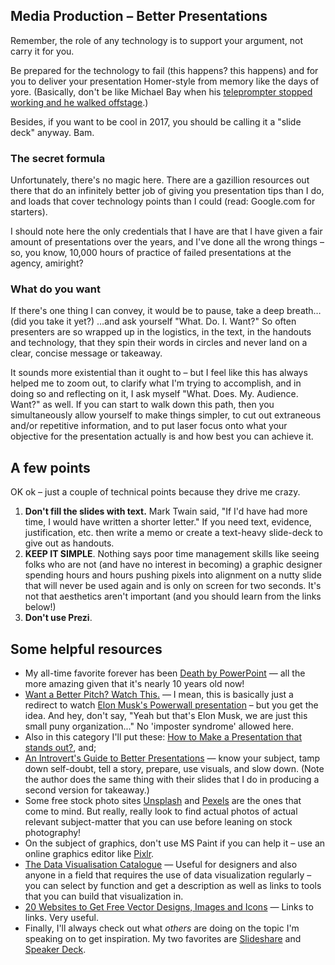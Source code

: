 ## Media Production – Better Presentations

Remember, the role of any technology is to support your argument, not carry it for you.

Be prepared for the technology to fail (this happens? this happens) and for you to deliver your presentation Homer-style from memory like the days of yore. (Basically, don't be like Michael Bay when his [teleprompter stopped working and he walked offstage](https://www.youtube.com/watch?v=_tqRyzTvNKE).)

Besides, if you want to be cool in 2017, you should be calling it a "slide deck" anyway. Bam.

### The secret formula

Unfortunately, there's no magic here. There are a gazillion resources out there that do an infinitely better job of giving you presentation tips than I do, and loads that cover technology points than I could (read: Google.com for starters).

I should note here the only credentials that I have are that I have given a fair amount of presentations over the years, and I've done all the wrong things – so, you know, 10,000 hours of practice of failed presentations at the agency, amiright?

### What do you want

If there's one thing I can convey, it would be to pause, take a deep breath… (did you take it yet?) …and ask yourself "What. Do. I. Want?" So often presenters are so wrapped up in the logistics, in the text, in the handouts and technology, that they spin their words in circles and never land on a clear, concise message or takeaway.

It sounds more existential than it ought to – but I feel like this has always helped me to zoom out, to clarify what I'm trying to accomplish, and in doing so and reflecting on it, I ask myself "What. Does. My. Audience. Want?" as well. If you can start to walk down this path, then you simultaneously allow yourself to make things simpler, to cut out extraneous and/or repetitive information, and to put laser focus onto what your objective for the presentation actually is and how best you can achieve it.

## A few points

OK ok – just a couple of technical points because they drive me crazy.

1. **Don't fill the slides with text.** Mark Twain said, "If I'd have had more time, I would have written a shorter letter." If you need text, evidence, justification, etc. then write a memo or create a text-heavy slide-deck to give out as handouts.
2. **KEEP IT SIMPLE**. Nothing says poor time management skills like seeing folks who are not (and have no interest in becoming) a graphic designer spending hours and hours pushing pixels into alignment on a nutty slide that will never be used again and is only on screen for two seconds. It's not that aesthetics aren't important (and you should learn from the links below!)
3. **Don't use Prezi**.



## Some helpful resources

- My all-time favorite forever has been [Death by PowerPoint](http://www.slideshare.net/thecroaker/death-by-powerpoint) — all the more amazing given that it's nearly 10 years old now!
- [Want a Better Pitch? Watch This.](https://medium.com/firm-narrative/want-a-better-pitch-watch-this-328b95c2fd0b#.7mgjdpngb) — I mean, this is basically just a redirect to watch [Elon Musk's Powerwall presentation](https://www.youtube.com/watch?v=yKORsrlN-2k) – but you get the idea. And hey, don't say, "Yeah but that's Elon Musk, we are just this small puny organization..." No 'imposter syndrome' allowed here.
- Also in this category I'll put these: [How to Make a Presentation that stands out?](https://medium.com/presentation-tips/how-to-make-a-presentation-that-stands-out-7ba5953f4201#.wlu8hpig6), and;
- [An Introvert's Guide to Better Presentations](https://medium.com/@mathowie/an-introverts-guide-to-better-presentations-be7e772b2cb5#.k93h0rso3) — know your subject, tamp down self-doubt, tell a story, prepare, use visuals, and slow down. (Note the author does the same thing with their slides that I do in producing a second version for takeaway.)
- Some free stock photo sites [Unsplash](https://unsplash.com/) and [Pexels](https://www.pexels.com/) are the ones that come to mind. But really, really look to find actual photos of actual relevant subject-matter that you can use before leaning on stock photography!
- On the subject of graphics, don't use MS Paint if you can help it – use an online graphics editor like [Pixlr](https://pixlr.com/).
- [The Data Visualisation Catalogue](http://www.datavizcatalogue.com/) — Useful for designers and also anyone in a field that requires the use of data visualization regularly – you can select by function and get a description as well as links to tools that you can build that visualization in.
- [20 Websites to Get Free Vector Designs, Images and Icons](http://blog.templatetoaster.com/20-websites-get-free-vector-designs-images-icons/) — Links to links. Very useful.
- Finally, I'll always check out what _others_ are doing on the topic I'm speaking on to get inspiration. My two favorites are [Slideshare](http://www.slideshare.net/) and [Speaker Deck](https://speakerdeck.com/).